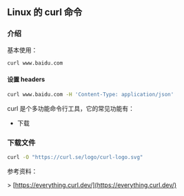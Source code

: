 ## Linux 的 curl 命令 
### 介绍

基本使用：

``` bash
curl www.baidu.com
```

#### 设置 headers

``` bash
curl www.baidu.com -H 'Content-Type: application/json'
```

curl 是个多功能命令行工具，它的常见功能有：

* 下载

### 下载文件

``` bash
curl -O "https://curl.se/logo/curl-logo.svg"
```

参考资料：

\> [https://everything.curl.dev/](https://everything.curl.dev/)
